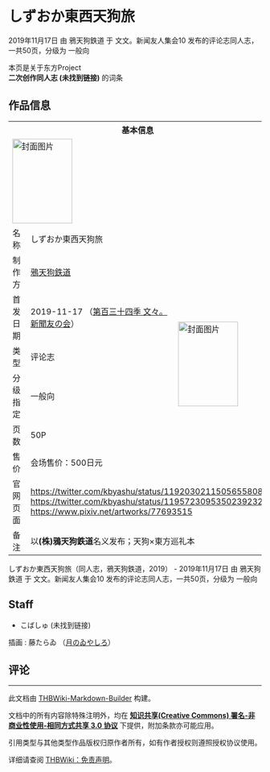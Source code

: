 # しずおか東西天狗旅

<!-- source html: G:\repos\THBWiki-Markdown-Builder\THBWikiMarkdown\Temp\main\3\3e\ns0%3A%E3%81%97%E3%81%9A%E3%81%8A%E3%81%8B%E6%9D%B1%E8%A5%BF%E5%A4%A9%E7%8B%97%E6%97%85.html -->

2019年11月17日 由 鴉天狗鉄道 于 文文。新闻友人集会10 发布的评论志同人志，一共50页，分级为 一般向

本页是关于东方Project  
 **二次创作同人志 (未找到链接)** 的词条

## 作品信息

<table><tbody><tr><th colspan="3">基本信息</th></tr><tr><td class="cover-artwork-mobile" colspan="2"><a href="./文件-しずおか東西天狗旅封面.jpg.md" class="image" title="封面图片"><img alt="封面图片" src="https://upload.thwiki.cc/thumb/d/d7/%E3%81%97%E3%81%9A%E3%81%8A%E3%81%8B%E6%9D%B1%E8%A5%BF%E5%A4%A9%E7%8B%97%E6%97%85%E5%B0%81%E9%9D%A2.jpg/119px-%E3%81%97%E3%81%9A%E3%81%8A%E3%81%8B%E6%9D%B1%E8%A5%BF%E5%A4%A9%E7%8B%97%E6%97%85%E5%B0%81%E9%9D%A2.jpg" decoding="async" loading="lazy" width="119" height="168" srcset="https://upload.thwiki.cc/thumb/d/d7/%E3%81%97%E3%81%9A%E3%81%8A%E3%81%8B%E6%9D%B1%E8%A5%BF%E5%A4%A9%E7%8B%97%E6%97%85%E5%B0%81%E9%9D%A2.jpg/178px-%E3%81%97%E3%81%9A%E3%81%8A%E3%81%8B%E6%9D%B1%E8%A5%BF%E5%A4%A9%E7%8B%97%E6%97%85%E5%B0%81%E9%9D%A2.jpg 1.5x, https://upload.thwiki.cc/thumb/d/d7/%E3%81%97%E3%81%9A%E3%81%8A%E3%81%8B%E6%9D%B1%E8%A5%BF%E5%A4%A9%E7%8B%97%E6%97%85%E5%B0%81%E9%9D%A2.jpg/238px-%E3%81%97%E3%81%9A%E3%81%8A%E3%81%8B%E6%9D%B1%E8%A5%BF%E5%A4%A9%E7%8B%97%E6%97%85%E5%B0%81%E9%9D%A2.jpg 2x" data-file-width="1200" data-file-height="1693"></a></td>
</tr><tr><td class="label">名称</td><td colspan="2"> しずおか東西天狗旅 </td></tr><tr><td class="label">制作方</td><td><a href="./鴉天狗鉄道.md" title="鴉天狗鉄道">鴉天狗鉄道</a></td><td class="cover-artwork" rowspan="6" style="min-width:168px;"><a href="./文件-しずおか東西天狗旅封面.jpg.md" class="image" title="封面图片"><img alt="封面图片" src="https://upload.thwiki.cc/thumb/d/d7/%E3%81%97%E3%81%9A%E3%81%8A%E3%81%8B%E6%9D%B1%E8%A5%BF%E5%A4%A9%E7%8B%97%E6%97%85%E5%B0%81%E9%9D%A2.jpg/119px-%E3%81%97%E3%81%9A%E3%81%8A%E3%81%8B%E6%9D%B1%E8%A5%BF%E5%A4%A9%E7%8B%97%E6%97%85%E5%B0%81%E9%9D%A2.jpg" decoding="async" loading="lazy" width="119" height="168" srcset="https://upload.thwiki.cc/thumb/d/d7/%E3%81%97%E3%81%9A%E3%81%8A%E3%81%8B%E6%9D%B1%E8%A5%BF%E5%A4%A9%E7%8B%97%E6%97%85%E5%B0%81%E9%9D%A2.jpg/178px-%E3%81%97%E3%81%9A%E3%81%8A%E3%81%8B%E6%9D%B1%E8%A5%BF%E5%A4%A9%E7%8B%97%E6%97%85%E5%B0%81%E9%9D%A2.jpg 1.5x, https://upload.thwiki.cc/thumb/d/d7/%E3%81%97%E3%81%9A%E3%81%8A%E3%81%8B%E6%9D%B1%E8%A5%BF%E5%A4%A9%E7%8B%97%E6%97%85%E5%B0%81%E9%9D%A2.jpg/238px-%E3%81%97%E3%81%9A%E3%81%8A%E3%81%8B%E6%9D%B1%E8%A5%BF%E5%A4%A9%E7%8B%97%E6%97%85%E5%B0%81%E9%9D%A2.jpg 2x" data-file-width="1200" data-file-height="1693"></a></td>
</tr><tr><td class="label">首发日期</td><td>2019-11-17&#160;（<a href="/展会作品列表?e=%E6%96%87%E6%96%87%E3%80%82%E6%96%B0%E9%97%BB%E5%8F%8B%E4%BA%BA%E9%9B%86%E4%BC%9A%2310">第百三十四季 文々。新聞友の会</a>）</td></tr><tr><td class="label">类型</td><td>评论志</td></tr><tr><td class="label">分级指定</td><td>一般向</td></tr><tr><td class="label">页数</td><td>50P</td></tr><tr><td class="label">售价</td><td>会场售价：500日元</td></tr>
<tr><td class="label">官网页面</td><td colspan="2"><a rel="nofollow" class="external free" href="https://twitter.com/kbyashu/status/1192030211505655808">https://twitter.com/kbyashu/status/1192030211505655808</a><br><a rel="nofollow" class="external free" href="https://twitter.com/kbyashu/status/1195723095350239232">https://twitter.com/kbyashu/status/1195723095350239232</a><br><a rel="nofollow" class="external free" href="https://www.pixiv.net/artworks/77693515">https://www.pixiv.net/artworks/77693515</a></td></tr><tr><td class="label">备注</td><td colspan="2">以<b>(株)鴉天狗鉄道</b>名义发布；天狗×東方巡礼本</td></tr></tbody></table>

しずおか東西天狗旅（同人志，鴉天狗鉄道，2019） - 2019年11月17日 由 鴉天狗鉄道 于 文文。新闻友人集会10 发布的评论志同人志，一共50页，分级为 一般向

## Staff
- こばしゅ (未找到链接)

插画
: 藤たらゐ （[月のゐやしろ](./月のゐやしろ.md)）


## 评论




---

此文档由 [THBWiki-Markdown-Builder](https://github.com/Delsin-Yu/THBWiki-Markdown-Builder) 构建。

文档中的所有内容除特殊注明外，均在 [**知识共享(Creative Commons) 署名-非商业性使用-相同方式共享 3.0 协议**](https://creativecommons.org/licenses/by-sa/3.0/deed.zh-hans) 下提供，附加条款亦可能应用。

引用类型与其他类型作品版权归原作者所有，如有作者授权则遵照授权协议使用。

详细请查阅 [THBWiki：免责声明](https://thbwiki.cc/THBWiki:%E5%85%8D%E8%B4%A3%E5%A3%B0%E6%98%8E)。

